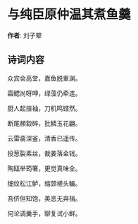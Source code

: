 # 与纯臣原仲温其煮鱼羹

**作者**: 刘子翚

## 诗词内容

众宾会高堂，嘉鱼脱重渊。

霜鳃尚呀呷，绿藻仍牵连。

厨人起揎袖，刀机鸣铿然。

断尾頳縠碎，批鳞玉花翩。

云雷蓊深釜，清香已遥传。

投葱裂素丝，裁姜落金钱。

陶瓯举筠箸，更觉真味全。

细纹松江鲈，缩颈槎头鳊。

吾侪但知饱，美恶无弃捐。

何论调羹手，聊复试小鲜。

